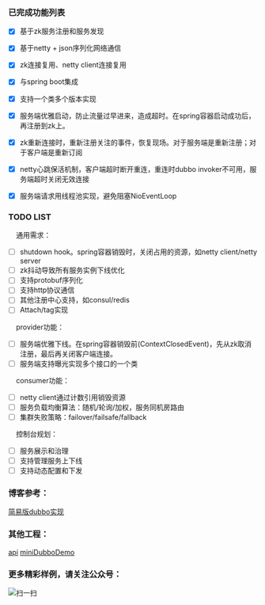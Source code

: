 ### 已完成功能列表
- [x] 基于zk服务注册和服务发现
- [x] 基于netty + json序列化网络通信
- [x] zk连接复用、netty client连接复用
- [x] 与spring boot集成
- [x] 支持一个类多个版本实现
- [x] 服务端优雅启动，防止流量过早进来，造成超时。在spring容器启动成功后，再注册到zk上。
- [x] zk重新连接时，重新注册关注的事件，恢复现场。对于服务端是重新注册；对于客户端是重新订阅
- [x] netty心跳保活机制，客户端超时断开重连，重连时dubbo invoker不可用，服务端超时关闭无效连接
- [x] 服务端请求用线程池实现，避免阻塞NioEventLoop


### TODO LIST
&nbsp;&nbsp;&nbsp;&nbsp;通用需求：
- [ ] shutdown hook。spring容器销毁时，关闭占用的资源，如netty client/netty server
- [ ] zk抖动导致所有服务实例下线优化
- [ ] 支持protobuf序列化
- [ ] 支持http协议通信
- [ ] 其他注册中心支持，如consul/redis
- [ ] Attach/tag实现

&nbsp;&nbsp;&nbsp;&nbsp;provider功能：
- [ ] 服务端优雅下线。在spring容器销毁前(ContextClosedEvent)，先从zk取消注册，最后再关闭客户端连接。
- [ ] 服务端支持曝光实现多个接口的一个类

&nbsp;&nbsp;&nbsp;&nbsp;consumer功能：
- [ ] netty client通过计数引用销毁资源
- [ ] 服务负载均衡算法：随机/轮询/加权，服务同机房路由
- [ ] 集群失败策略：failover/failsafe/fallback

&nbsp;&nbsp;&nbsp;&nbsp;控制台规划：
- [ ] 服务展示和治理
- [ ] 支持管理服务上下线
- [ ] 支持动态配置和下发

### 博客参考：
[简易版dubbo实现](https://blog.csdn.net/ac_dao_di/article/details/121445493)

### 其他工程：
[api](https://github.com/jessin20161124/api)
[miniDubboDemo](https://github.com/jessin20161124/miniDubboDemo)

### 更多精彩样例，请关注公众号：
![扫一扫](https://img-blog.csdnimg.cn/e021faa547534e0080356b65d995b6f8.png?x-oss-process=image/watermark,type_ZHJvaWRzYW5zZmFsbGJhY2s,shadow_50,text_Q1NETiBAYWNfZGFvX2Rp,size_20,color_FFFFFF,t_70,g_se,x_16#pic_center)


